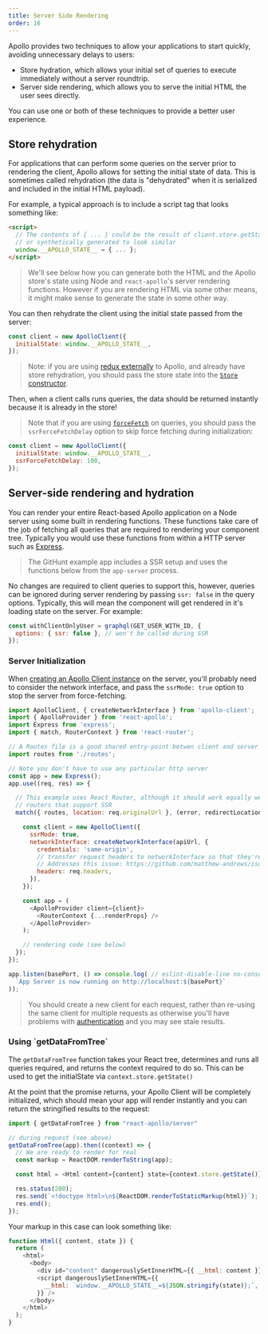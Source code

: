 ```yaml
---
title: Server Side Rendering
order: 16
---
```



Apollo provides two techniques to allow your applications to start quickly, avoiding unnecessary delays to users:

 - Store hydration, which allows your initial set of queries to execute immediately without a server roundtrip.
 - Server side rendering, which allows you to serve the initial HTML the user sees directly.

You can use one or both of these techniques to provide a better user experience.

<h2 id="store-rehydration">Store rehydration</h2>

For applications that can perform some queries on the server prior to rendering the client, Apollo allows for setting the initial state of data. This is sometimes called rehydration (the data is "dehydrated" when it is serialized and included in the initial HTML payload).

For example, a typical approach is to include a script tag that looks something like:

```html
<script>
  // The contents of { ... } could be the result of client.store.getState(),
  // or synthetically generated to look similar
  window.__APOLLO_STATE__ = { ... };
</script>
```

> We'll see below how you can generate both the HTML and the Apollo store's state using Node and `react-apollo`'s server rendering functions. However if you are rendering HTML via some other means, it might make sense to generate the state in some other way.

You can then rehydrate the client using the initial state passed from the server:
```js
const client = new ApolloClient({
  initialState: window.__APOLLO_STATE__,
});
```

> Note: if you are using [redux externally](redux.html) to Apollo, and already have store rehydration, you should pass the store state into the [`Store` constructor](http://redux.js.org/docs/basics/Store.html).

Then, when a client calls runs queries, the data should be returned instantly because it is already in the store!

> Note that if you are using [`forceFetch`](cache-updates.html#forceFetch) on queries, you should pass the `ssrForceFetchDelay` option to skip force fetching during initialization:

```js
const client = new ApolloClient({
  initialState: window.__APOLLO_STATE__,
  ssrForceFetchDelay: 100,
});
```

<h2 id="server-rendering">Server-side rendering and hydration</h2>

You can render your entire React-based Apollo application on a Node server using some built in rendering functions. These functions take care of the job of fetching all queries that are required to rendering your component tree. Typically you would use these functions from within a HTTP server such as [Express](https://expressjs.com).

> The GitHunt example app includes a SSR setup and uses the functions below from the `app-server` process.

No changes are required to client queries to support this, however, queries can be ignored during server rendering by passing `ssr: false` in the query options. Typically, this will mean the component will get rendered in it's loading state on the server. For example:

```js
const withClientOnlyUser = graphql(GET_USER_WITH_ID, {
  options: { ssr: false }, // won't be called during SSR
});
```

<h3 id="server-initialization">Server Initialization</h3>

When [creating an Apollo Client instance](initialization.html) on the server, you'll probably need to consider the network interface, and pass the `ssrMode: true` option to stop the server from force-fetching.

```js
import ApolloClient, { createNetworkInterface } from 'apollo-client';
import { ApolloProvider } from 'react-apollo';
import Express from 'express';
import { match, RouterContext } from 'react-router';

// A Routes file is a good shared entry-point betwen client and server
import routes from './routes';

// Note you don't have to use any particular http server
const app = new Express();
app.use((req, res) => {

  // This example uses React Router, although it should work equally well with other
  // routers that support SSR
  match({ routes, location: req.originalUrl }, (error, redirectLocation, renderProps) => {

    const client = new ApolloClient({
      ssrMode: true,
      networkInterface: createNetworkInterface(apiUrl, {
        credentials: 'same-origin',
        // transfer request headers to networkInterface so that they're accessible to proxy server
        // Addresses this issue: https://github.com/matthew-andrews/isomorphic-fetch/issues/83
        headers: req.headers,
      }),
    });

    const app = (
      <ApolloProvider client={client}>
        <RouterContext {...renderProps} />
      </ApolloProvider>
    );

    // rendering code (see below)
  });
});

app.listen(basePort, () => console.log( // eslint-disable-line no-console
  `App Server is now running on http://localhost:${basePort}`
));

```

> You should create a new client for each request, rather than re-using the same client for multiple requests as otherwise you'll have problems with [authentication](authentication.html) and you may see stale results.

<h3 id="getDataFromTree">Using `getDataFromTree`</h3>

The `getDataFromTree` function takes your React tree, determines and runs all queries required, and returns the context required to do so. This can be used to get the initialState via `context.store.getState()`

At the point that the promise returns, your Apollo Client will be completely initialized, which should mean your app will render instantly and you can return the stringified results to the request:

```js
import { getDataFromTree } from "react-apollo/server"

// during request (see above)
getDataFromTree(app).then((context) => {
  // We are ready to render for real
  const markup = ReactDOM.renderToString(app);

  const html = <Html content={content} state={context.store.getState()} />;

  res.status(200);
  res.send(`<!doctype html>\n${ReactDOM.renderToStaticMarkup(html)}`);
  res.end();
});
```

Your markup in this case can look something like:

```js
function Html({ content, state }) {
  return (
    <html>
      <body>
        <div id="content" dangerouslySetInnerHTML={{ __html: content }} />
        <script dangerouslySetInnerHTML={{
          __html: `window.__APOLLO_STATE__=${JSON.stringify(state)};`,
        }} />
      </body>
    </html>
  );
}
```

<!--  Leave this bit out until it's fixed -->
<!-- <h3 id="renderToStringWithData">Using `renderToStringWithData`</h3>

The `renderToStringWithData` function takes your react tree and returns the stringified tree with all data requirements. It also injects a script tag that includes `window. __APOLLO_STATE__ ` which equals the full redux store for hydration. This method returns a promise that eventually returns the markup

```js
// server application code (integrated usage)
import { renderToStringWithData } from "react-apollo/server"

// during request
renderToStringWithData(app).then(markup => {
  // send markup to client
});
```

> See the notes above about `getDataFromTree`.

> Extra Client notes:
  - In this case, pass `initialState: JSON.parse(decodeURI(__APOLLO_STATE__))`
  - As of this writing, this technique will lead to a React warning "Target node has markup rendered by React, but there are unrelated nodes as well"---we're working on a better solution to this, but in the meantime if you want to avoid the error, use `getDataFromTree` directly.  <h2 id="store-rehydration">Store hydration</h2> -->
